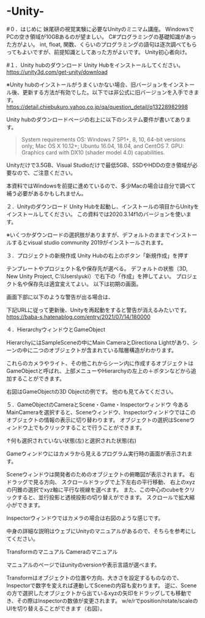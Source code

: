 # -Unity-



#０．はじめに
妹尾研の視覚実験に必要なUnityのミニマム講座。
WindowsでPCの空き領域が10GBあるのが望ましい。
C#プログラミングの基礎知識があった方がよい。
int, float, 関数、くらいのプログラミングの語句は逐次調べてもらってもよいですが、前提知識としてあった方がよいです。
Unity初心者向け。


#１．Unity hubのダウンロード
Unity Hubをインストールしてください。
https://unity3d.com/get-unity/download

※Unity hubのインストールがうまくいかない場合、旧バージョンをインストール後、更新する方法が有効でした。以下では非公式に旧バージョンを入手できます。
https://detail.chiebukuro.yahoo.co.jp/qa/question_detail/q13228982998

Unity hubのダウンロードページの右上に以下のシステム要件が書いてあります。

> System requirements
> OS: Windows 7 SP1+, 8, 10, 64-bit versions only; Mac OS X 10.12+; Ubuntu 16.04, 18.04, and CentOS 7.
> GPU: Graphics card with DX10 (shader model 4.0) capabilities.

Unityだけで3.5GB、Visual Studioだけで最低5GB、SSDやHDDの空き領域が必要なので、ご注意ください。

本資料ではWindowsを前提に進めているので、多少Macの場合は自分で調べて補う必要があるかもしれません。

２．Unityのダウンロード
Unity Hubを起動し、インストールの項目からUnityをインストールしてください。
この資料では2020.3.14f1のバージョンを使います。

※いくつかダウンロードの選択肢がありますが、デフォルトのままでインストールするとvisual studio community 2019がインストールされます。

 

３．プロジェクトの新規作成
Unity Hubの右上のボタン「新規作成」を押す

テンプレートやプロジェクト名や保存先が選べる。
デフォルトの状態（3D, New Unity Project, C:\Users\yuki）で右下の「作成」を押してよい。
プロジェクト名や保存先は適宜変えてよい。
以下は初期の画面。
 
画面下部に以下のような警告が出る場合は、
 
下記URLに従って更新後、Unityを再起動をすると警告が消えるみたいです。
https://baba-s.hatenablog.com/entry/2021/07/14/180000

４．HierarchyウィンドウとGameObject

HierarchyにはSampleSceneの中にMain CameraとDirectiona Lightがあり、シーンの中に二つのオブジェクトが含まれている階層構造がわかります。


これらのカメラやライト、その他これからシーン内に作成するオブジェクトはGameObjectと呼ばれ、上部メニューやHierarchyの左上の＋ボタンなどから追加することができます。

右図はGameObjectの3D Objectの例です。
他のも見てみてください。




５．GameObjectのCameraとScene・Game・Inspectorウィンドウ
今あるMainCameraを選択すると、Sceneウィンドウ、Inspectorウィンドウではこのオブジェクトの情報の表示に切り替わります。
オブジェクトの選択はSceneウィンドウ上でもクリックすることで行うことができます。
   
↑何も選択されていない状態(左)と選択された状態(右)

Gameウィンドウにはカメラから見えるプログラム実行時の画面が表示されます。

Sceneウィンドウは開発者のためのオブジェクトの俯瞰図が表示されます。
右ドラッグで見る方向、
スクロールドラッグで上下左右の平行移動、
右上のxyzの円錐の選択でxyz軸に平行な視線を選べます。
また、この中心のcubeをクリックすると、並行投影と透視投影の切り替えができます。
スクロールで拡大縮小ができます。

Inspectorウィンドウではカメラの場合は右図のような感じです。

中身の詳細な説明はウェブにUnityのマニュアルがあるので、そちらを参考にしてください。

Transformのマニュアル
Cameraのマニュアル

マニュアルのページではunityのversionや表示言語が選べます。

Transformはオブジェクトの位置や方向、大きさを設定するものなので、Inspectorで数字を変えれば連動してSceneの内容も変わります。
逆に、Sceneの方で選択したオブジェクトから出ているxyzの矢印をドラッグしても移動でき、その際はInspectorの数値が変更されます。
w/e/rでposition/rotate/scaleのUIを切り替えることができます（右図）。



 
